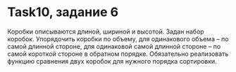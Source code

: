 # Task10, задание 6
Коробки описываются длиной, шириной и высотой. Задан набор коробок. Упорядочить коробки по объему, для одинакового объема – по самой длинной стороне, для одинаковой самой длинной стороне – по самой короткой стороне в обратном порядке. Обязательно реализовать функцию сравнения двух коробок для нужного порядка сортировки.

